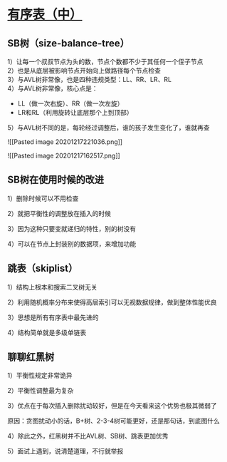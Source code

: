 # [ 有序表（中）](https://www.bilibili.com/video/BV1JMvYegEaX)

## SB树（size-balance-tree）

1）让每一个叔叔节点为头的数，节点个数都不少于其任何一个侄子节点  
2）也是从底层被影响节点开始向上做路径每个节点检查  
3）与AVL树非常像，也是四种违规类型：LL、RR、LR、RL  
4）与AVL树非常像，核心点是：  
- LL（做一次右旋）、RR（做一次左旋）  
- LR和RL（利用旋转让底层那个上到顶部）  

5）与AVL树不同的是，每轮经过调整后，谁的孩子发生变化了，谁就再查  

![[Pasted image 20201217221036.png]]


![[Pasted image 20201217162517.png]]

## SB树在使用时候的改进

1）删除时候可以不用检查

2）就把平衡性的调整放在插入的时候

3）因为这种只要变就递归的特性，别的树没有

4）可以在节点上封装别的数据项，来增加功能


## 跳表（skiplist） 

1）结构上根本和搜索二叉树无关

2）利用随机概率分布来使得高层索引可以无视数据规律，做到整体性能优良

3）思想是所有有序表中最先进的

4）结构简单就是多级单链表


## 聊聊红黑树

1）平衡性规定非常诡异

2）平衡性调整最为复杂

3）优点在于每次插入删除扰动较好，但是在今天看来这个优势也极其微弱了

原因：贪图扰动小的话，B+树、2-3-4树可能更好，还是那句话，到底图什么

4）除此之外，红黑树并不比AVL树、SB树、跳表更加优秀

5）面试上遇到，说清楚道理，不行就举报